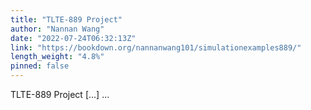 ```yaml
---
title: "TLTE-889 Project"
author: "Nannan Wang"
date: "2022-07-24T06:32:13Z"
link: "https://bookdown.org/nannanwang101/simulationexamples889/"
length_weight: "4.8%"
pinned: false
---
```


TLTE-889 Project [...]  ...
